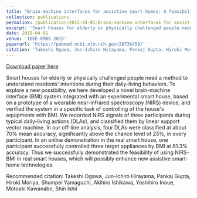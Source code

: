 ```yaml
---
title: "Brain-machine interfaces for assistive smart homes: A feasibility study with wearable near-infrared spectroscopy"
collection: publications
permalink: /publication/2015-04-01-Brain-machine interfaces for assistive smart homes: A feasibility study with wearable near-infrared spectroscopy
excerpt: 'Smart houses for elderly or physically challenged people need a method to understand residents&apos; intentions during their daily-living behaviors. To explore a new possibility, we here developed a novel brain-machine interface (BMI) system integrated with an experimental smart house, based on a prototype of a wearable near-infrared spectroscopy (NIRS) device, and verified the system in a specific task of controlling of the house&apos;s equipments with BMI. We recorded NIRS signals of three participants during typical daily-living actions (DLAs), and classified them by linear support vector machine. In our off-line analysis, four DLAs were classified at about 70% mean accuracy, significantly above the chance level of 25%, in every participant. In an online demonstration in the real smart house, one participant successfully controlled three target appliances by BMI at 81.3% accuracy. Thus we successfully demonstrated the feasibility of using NIRS-BMI in real smart houses, which will possibly enhance new assistive smart-home technologies.'
date: 2015-04-01
venue: 'IEEE-EMBS 2015'
paperurl: 'https://pubmed.ncbi.nlm.nih.gov/26736459/'
citation: 'Takeshi Ogawa, Jun-Ichiro Hirayama, Pankaj Gupta, Hiroki Moriya, Shumpei Yamaguchi, Akihiro Ishikawa, Yoshihiro Inoue, Motoaki Kawanabe, Shin Ishii'
---
```


<a href='https://pubmed.ncbi.nlm.nih.gov/26736459/'>Download paper here</a>

Smart houses for elderly or physically challenged people need a method to understand residents&apos; intentions during their daily-living behaviors. To explore a new possibility, we here developed a novel brain-machine interface (BMI) system integrated with an experimental smart house, based on a prototype of a wearable near-infrared spectroscopy (NIRS) device, and verified the system in a specific task of controlling of the house&apos;s equipments with BMI. We recorded NIRS signals of three participants during typical daily-living actions (DLAs), and classified them by linear support vector machine. In our off-line analysis, four DLAs were classified at about 70% mean accuracy, significantly above the chance level of 25%, in every participant. In an online demonstration in the real smart house, one participant successfully controlled three target appliances by BMI at 81.3% accuracy. Thus we successfully demonstrated the feasibility of using NIRS-BMI in real smart houses, which will possibly enhance new assistive smart-home technologies.

Recommended citation: Takeshi Ogawa, Jun-Ichiro Hirayama, Pankaj Gupta, Hiroki Moriya, Shumpei Yamaguchi, Akihiro Ishikawa, Yoshihiro Inoue, Motoaki Kawanabe, Shin Ishii